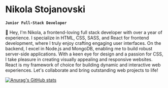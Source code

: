 # Nikola Stojanovski

**`Junior Full-Stack Developer`**

👋 Hey, I'm Nikola, a frontend-loving full stack developer with over a year of experience.
I specialize in HTML, CSS, SASS, and React for frontend development, where I truly enjoy crafting engaging user interfaces. On the backend, I excel in Node.js and MongoDB, enabling me to build robust server-side applications. With a keen eye for design and a passion for CSS, I take pleasure in creating visually appealing and responsive websites. React is my framework of choice for building dynamic and interactive web experiences. Let's collaborate and bring outstanding web projects to life!

[![Anurag's GitHub stats](https://github-readme-stats.vercel.app/api?username=Niko21122323)](https://github.com/anuraghazra/github-readme-stats)
